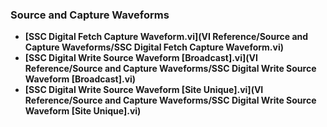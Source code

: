 ### Source and Capture Waveforms
- **[SSC Digital Fetch Capture Waveform.vi](VI Reference/Source and Capture Waveforms/SSC Digital Fetch Capture Waveform.vi)**
- **[SSC Digital Write Source Waveform [Broadcast].vi](VI Reference/Source and Capture Waveforms/SSC Digital Write Source Waveform [Broadcast].vi)**
- **[SSC Digital Write Source Waveform [Site Unique].vi](VI Reference/Source and Capture Waveforms/SSC Digital Write Source Waveform [Site Unique].vi)**
